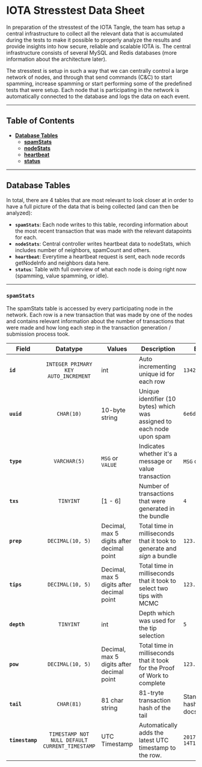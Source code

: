 # IOTA Stresstest Data Sheet 

In preparation of the stresstest of the IOTA Tangle, the team has setup a central infrastructure to collect all the relevant data that is accumulated during the tests to make it possible to properly analyze the results and provide insights into how secure, reliable and scalable IOTA is. The central infrastructure  consists of several MySQL and Redis databases (more information about the architecture later).

The stresstest is setup in such a way that we can centrally control a large network of nodes, and through that send commands (C&C) to start spamming, increase spamming or start performing some of the predefined tests that were setup. Each node that is participating in the network is automatically connected to the database and logs the data on each event.  



---

## Table of Contents		

- **[Database Tables](#database-tables)**
    - **[spamStats](#spamStats)**
    - **[nodeStats](#nodeStats)**
    - **[heartbeat](#heartbeat)**
    - **[status](#status)**

---


## Database Tables 

In total, there are 4 tables that are most relevant to look closer at in order to have a full picture of the data that is being collected (and can then be analyzed):
- **`spamStats`**: Each node writes to this table, recording information about the most recent transaction that was made with the relevant datapoints for each. 
- **`nodeStats`**: Central controller writes heartbeat data to nodeStats, which includes number of neighbors, spamCount and others. 
- **`heartbeat`**: Everytime a heartbeat request is sent, each node records getNodeInfo and neighbors data here.
- **`status`**: Table with full overview of what each node is doing right now (spamming, value spamming, or idle).

---

### `spamStats` 

The spamStats table is accessed by every participating node in the network. Each row is a new transaction that was made by one of the nodes and contains relevant information about the number of transactions that were made and how long each step in the transaction generation / submission process took. 

Field | Datatype | Values | Description | Example Data
--- | :---: | --- | --- | ---
**`id`** | `INTEGER PRIMARY KEY AUTO_INCREMENT` | int | Auto incrementing unique id for each row | `13423`
**`uuid`** | `CHAR(10)` | 10-byte string | Unique identifier (10 bytes) which was assigned to each node upon spam | `6e6d91632574f1459c0f`
**`type`** | `VARCHAR(5)` | `MSG` or `VALUE` | Indicates whether it's a message or value transaction | `MSG` or `VALUE`
**`txs`** | `TINYINT` | [1 - 6] | Number of transactions that were generated in the bundle | `4`
**`prep`** | `DECIMAL(10, 5)` | Decimal, max 5 digits after decimal point | Total time in milliseconds that it took to generate and *sign* a bundle | `123.456`
**`tips`** | `DECIMAL(10, 5)` | Decimal, max 5 digits after decimal point | Total time in milliseconds that it took to select two tips with MCMC | `123.456`
**`depth`** | `TINYINT` | int | Depth which was used for the tip selection | `5`
**`pow`** | `DECIMAL(10, 5)` | Decimal, max 5 digits after decimal point | Total time in milliseconds that it took for the Proof of Work to complete | `123.456`
**`tail`** | `CHAR(81)` | 81 char string | 81-tryte transaction hash of the tail  | Standard transaction hash. Look up the docs
**`timestamp`** | `TIMESTAMP NOT NULL DEFAULT CURRENT_TIMESTAMP` | UTC Timestamp | Automatically adds the latest UTC timestamp to the row. | `2017-04-14T19:39:46.000Z`
